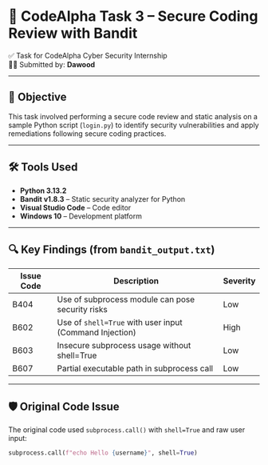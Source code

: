 # 🔐 CodeAlpha Task 3 – Secure Coding Review with Bandit

✅ Task for CodeAlpha Cyber Security Internship  
👨‍💻 Submitted by: **Dawood**

---

## 📌 Objective

This task involved performing a secure code review and static analysis on a sample Python script (`login.py`) to identify security vulnerabilities and apply remediations following secure coding practices.

---

## 🛠️ Tools Used

- **Python 3.13.2**
- **Bandit v1.8.3** – Static security analyzer for Python
- **Visual Studio Code** – Code editor
- **Windows 10** – Development platform

---

## 🔍 Key Findings (from `bandit_output.txt`)

| Issue Code | Description                                               | Severity |
|------------|-----------------------------------------------------------|----------|
| B404       | Use of subprocess module can pose security risks         | Low      |
| B602       | Use of `shell=True` with user input (Command Injection)  | High     |
| B603       | Insecure subprocess usage without shell=True             | Low      |
| B607       | Partial executable path in subprocess call               | Low      |

---

## 🛡️ Original Code Issue

The original code used `subprocess.call()` with `shell=True` and raw user input:

```python
subprocess.call(f"echo Hello {username}", shell=True)
